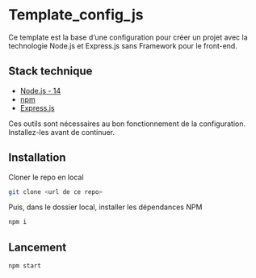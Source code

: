 # Template_config_js

Ce template est la base d‘une configuration pour créer un projet avec la technologie Node.js et Express.js sans Framework pour le front-end. 
## Stack technique

- [Node.js - 14](https://nodejs.org/en/download/)
- [npm](https://docs.npmjs.com/downloading-and-installing-node-js-and-npm)
- [Express.js](https://docs.expressjs.com/fr/starter/installing.html)

Ces outils sont nécessaires au bon fonctionnement de la configuration. Installez-les avant de continuer.

## Installation

Cloner le repo en local

```bash
git clone <url de ce repo>
```

Puis, dans le dossier local, installer les dépendances NPM

```bash
npm i
```
## Lancement

```bash
npm start
```
